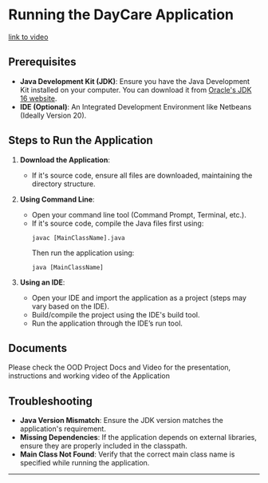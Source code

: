 # Running the DayCare Application
[link to video ](https://drive.google.com/file/d/17_3-wgezIu0DZGITxcHqYhqcgh5tbmrq/view?usp=sharing)

## Prerequisites

- **Java Development Kit (JDK)**: Ensure you have the Java Development Kit installed on your computer. You can download it from [Oracle's JDK 16 website](https://www.oracle.com/java/technologies/javase/jdk16-archive-downloads.html).
- **IDE (Optional)**: An Integrated Development Environment like Netbeans (Ideally Version 20).

## Steps to Run the Application

1. **Download the Application**:
   - If it's source code, ensure all files are downloaded, maintaining the directory structure.

2. **Using Command Line**:
   - Open your command line tool (Command Prompt, Terminal, etc.).
   - If it's source code, compile the Java files first using:
     ```
     javac [MainClassName].java
     ```
     Then run the application using:
     ```
     java [MainClassName]
     ```

3. **Using an IDE**:
   - Open your IDE and import the application as a project (steps may vary based on the IDE).
   - Build/compile the project using the IDE's build tool.
   - Run the application through the IDE’s run tool.

## Documents

Please check the OOD Project Docs and Video for the presentation, instructions and working video of the Application

## Troubleshooting

- **Java Version Mismatch**: Ensure the JDK version matches the application's requirement.
- **Missing Dependencies**: If the application depends on external libraries, ensure they are properly included in the classpath.
- **Main Class Not Found**: Verify that the correct main class name is specified while running the application.

---
